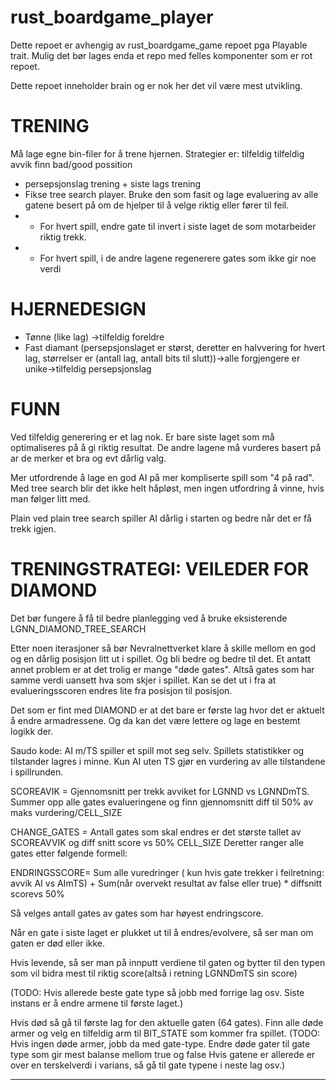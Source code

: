 # rust_boardgame_player

Dette repoet er avhengig av rust_boardgame_game repoet pga Playable trait. Mulig det bør lages enda et repo med felles komponenter som er rot repoet.

Dette repoet inneholder brain og er nok her det vil være mest utvikling.

TRENING
=======
Må lage egne bin-filer for å trene hjernen.
Strategier er:
tilfeldig
tilfeldig avvik
finn bad/good possition
- persepsjonslag trening + siste lags trening
- Fikse tree search player. Bruke den som fasit og lage evaluering av alle gatene besert på om de hjelper til å velge riktig eller fører til feil.
- - For hvert spill, endre gate til invert i siste laget de som motarbeider riktig trekk.
- - For hvert spill, i de andre lagene regenerere gates som ikke gir noe verdi

HJERNEDESIGN
============
- Tønne (like lag) ->tilfeldig foreldre
- Fast diamant (persepsjonslaget er størst, deretter en halvvering for hvert lag, størrelser er (antall lag, antall bits til slutt))->alle forgjengere er unike->tilfeldig persepsjonslag

FUNN
====
Ved tilfeldig generering er et lag nok. Er bare siste laget som må optimaliseres på å gi riktig resultat. De andre lagene må vurderes basert på ar de merker et bra og evt dårlig valg.

Mer utfordrende å lage en god AI på mer kompliserte spill som "4 på rad". Med tree search blir det ikke helt håpløst, men ingen utfordring å vinne, hvis man følger litt med.

Plain ved plain tree search spiller AI dårlig i starten og bedre når det er få trekk igjen.

TRENINGSTRATEGI: VEILEDER FOR DIAMOND
=====================================
Det bør fungere å få til bedre planlegging ved å bruke eksisterende LGNN_DIAMOND_TREE_SEARCH

Etter noen iterasjoner så bør Nevralnettverket klare å skille mellom en god og en dårlig posisjon litt ut i spillet. Og bli bedre og bedre til det.
Et antatt annet problem er at det trolig er mange "døde gates". Altså gates som har samme verdi uansett hva som skjer i spillet. Kan se det ut i fra at evalueringsscoren endres lite fra posisjon til posisjon.

Det som er fint med DIAMOND er at det bare er første lag hvor det er aktuelt å endre armadressene. Og da kan det være lettere og lage en bestemt logikk der.


Saudo kode:
AI m/TS spiller et spill mot seg selv. Spillets statistikker og tilstander lagres i minne.
Kun AI uten TS gjør en vurdering av alle tilstandene i spillrunden.

SCOREAVIK = Gjennomsnitt per trekk avviket for LGNND vs LGNNDmTS.
Summer opp alle gates evalueringene og finn gjennomsnitt diff til 50% av maks vurdering/CELL_SIZE

CHANGE_GATES = Antall gates som skal endres er det største tallet av SCOREAVVIK og diff snitt score vs 50% CELL_SIZE
Deretter ranger alle gates etter følgende formell:

ENDRINGSSCORE=
Sum alle vuredringer ( kun hvis gate trekker i feilretning: avvik AI vs AImTS)
+
Sum(når overvekt resultat av false eller true) * diffsnitt scorevs 50%

Så velges antall gates av gates som har høyest endringscore.

Når en gate i siste laget er plukket ut til å endres/evolvere, så ser man om gaten er død eller ikke.

Hvis levende, så ser man på innputt verdiene til gaten og bytter til den typen som vil bidra mest til riktig score(altså i retning LGNNDmTS sin score)

(TODO: Hvis allerede beste gate type så jobb med forrige lag osv. Siste instans er å endre armene til første laget.)

Hvis død så gå til første lag for den aktuelle gaten (64 gates). Finn alle døde armer og velg en tilfeldig arm til BIT_STATE som kommer fra spillet.
(TODO: Hvis ingen døde armer, jobb da med gate-type. Endre døde gater til gate type som gir mest balanse mellom true og false
Hvis gatene er allerede er over en terskelverdi i varians, så gå til gate typene i neste lag osv.)

---
